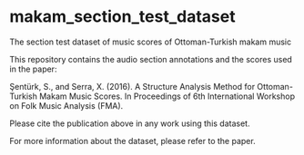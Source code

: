 makam_section_test_dataset
==========================

The section test dataset of music scores of Ottoman-Turkish makam music

This repository contains the audio section annotations and the scores used in the paper:

Şentürk, S., and Serra, X. (2016). A Structure Analysis Method for Ottoman-Turkish Makam Music Scores. In Proceedings of 6th International Workshop on Folk Music Analysis (FMA).

Please cite the publication above in any work using this dataset.

For more information about the dataset, please refer to the paper.
